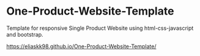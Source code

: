 # One-Product-Website-Template

Template for responsive Single Product Website using html-css-javascript and bootstrap.


https://eliaskk98.github.io/One-Product-Website-Template/
